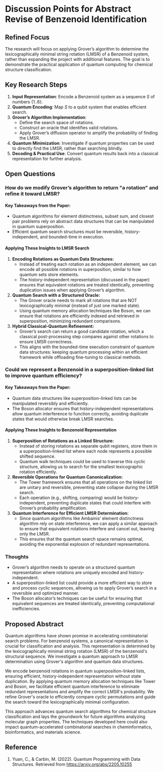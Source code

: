 # Discussion Points for Abstract Revise of Benzenoid Identification
## Refined Focus

The research will focus on applying Grover’s algorithm to determine the lexicographically minimal string rotation (LMSR) of a Benzenoid system, rather than expanding the project with additional features. The goal is to demonstrate the practical application of quantum computing for chemical structure classification.

## Key Research Steps

1. **Input Representation**: Encode a Benzenoid system as a sequence *S* of numbers {1..6}.
2. **Quantum Encoding**: Map *S* to a qubit system that enables efficient search.
3. **Grover’s Algorithm Implementation**:
    - Define the search space of rotations.
    - Construct an oracle that identifies valid rotations.
    - Apply Grover’s diffusion operator to amplify the probability of finding the LMSR.
4. **Quantum Minimization**: Investigate if quantum properties can be used to directly find the LMSR, rather than searching blindly.
5. **Decoding & Practical Use**: Convert quantum results back into a classical representation for further analysis.

## Open Questions

### How do we modify Grover’s algorithm to return "a rotation" and refine it toward LMSR?
#### Key Takeaways from the Paper:
   - Quantum algorithms for element distinctness, subset sum, and closest pair problems rely on abstract data structures that can be manipulated in quantum superposition.
   - Efficient quantum search structures must be reversible, history-independent, and bounded-time in execution.

#### Applying These Insights to LMSR Search
1. **Encoding Rotations as Quantum Data Structures:**
   - Instead of treating each rotation as an independent element, we can encode all possible rotations in superposition, similar to how quantum sets store elements.
   - The history-independent representation (discussed in the paper) ensures that equivalent rotations are treated identically, preventing duplication issues when applying Grover’s algorithm.
2. **Quantum Search with a Structured Oracle:**
   - The Grover oracle needs to mark all rotations that are NOT lexicographically minimal (instead of just one marked state).
   - Using quantum memory allocation techniques like Boson, we can ensure that rotations are efficiently indexed and retrieved in superposition, minimizing redundant comparisons.
3. **Hybrid Classical-Quantum Refinement:**
    - Grover’s search can return a good candidate rotation, which a classical post-processing step compares against other rotations to ensure LMSR correctness.
    - This aligns with the bounded-time execution constraint of quantum data structures: keeping quantum processing within an efficient framework while offloading fine-tuning to classical methods.

### Could we represent a Benzenoid in a superposition-linked list to improve quantum efficiency?
#### Key Takeaways from the Paper:
   - Quantum data structures like superposition-linked lists can be manipulated reversibly and efficiently.
   - The Boson allocator ensures that history-independent representations allow quantum interference to function correctly, avoiding duplicate states that would otherwise break LMSR searches.

#### Applying These Insights to Benzenoid Representation
1. **Superposition of Rotations as a Linked Structure:**
   - Instead of storing rotations as separate qubit registers, store them in a superposition-linked list where each node represents a possible shifted sequence.
   - Quantum walk techniques could be used to traverse this cyclic structure, allowing us to search for the smallest lexicographic rotation efficiently.
2. **Reversible Operations for Quantum Canonicalization:**
   - The Tower framework ensures that all operations on the linked list are unitary and reversible, preventing state collapse during the LMSR search.
   - Each operation (e.g., shifting, comparing) would be history-independent, preventing duplicate states that could interfere with Grover’s probability amplification.
3. **Quantum Interference for Efficient LMSR Determination:**
   - Since quantum algorithms like Ambainis’ element distinctness algorithm rely on state interference, we can apply a similar approach to ensure that equivalent rotations interfere and cancel out, leaving only the LMSR.
   - This ensures that the quantum search space remains optimal, avoiding the exponential explosion of redundant representations.

### Thoughts
  - Grover’s algorithm needs to operate on a structured quantum representation where rotations are uniquely encoded and history-independent.
  - A superposition-linked list could provide a more efficient way to store and process cyclic sequences, allowing us to apply Grover’s search in a reversible and optimized manner.
  - The Boson allocator’s techniques can be useful for ensuring that equivalent sequences are treated identically, preventing computational inefficiencies.

## Proposed Abstract

Quantum algorithms have shown promise in accelerating combinatorial search problems. For benzenoid systems, a canonical representation is crucial for classification and analysis. This representation is determined by the lexicographically minimal string rotation (LMSR) of the benzenoid's structural sequence. We investigate a quantum approach to LMSR determination using Grover's algorithm and quantum data structures.

We encode benzenoid rotations in quantum superposition-linked lists, ensuring efficient, history-independent representation without state duplication. By applying quantum memory allocation techniques like Tower and Boson, we facilitate efficient quantum interference to eliminate redundant representations and amplify the correct LMSR's probability. We refine Grover's oracle to efficiently compare cyclic permutations and guide the search toward the lexicographically minimal configuration.

This approach advances quantum search algorithms for chemical structure classification and lays the groundwork for future algorithms analyzing molecular graph properties. The techniques developed here could also impact quantum-accelerated combinatorial searches in cheminformatics, bioinformatics, and materials science.

## Reference

1. Yuan, C., & Carbin, M. (2022). Quantum Programming with Data Structures. Retrieved from https://arxiv.org/abs/2205.10255
